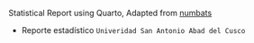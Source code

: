 Statistical Report using Quarto, Adapted from [numbats](https://github.com/numbats/monash-quarto-report)
- Reporte estadístico  `Univeridad San Antonio Abad del Cusco`
